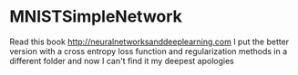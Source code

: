 # MNISTSimpleNetwork

Read this book http://neuralnetworksanddeeplearning.com
I put the better version with a cross entropy loss function and regularization methods in a different folder and now I can't find it
my deepest apologies
